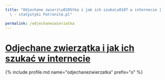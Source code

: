 ```yaml
---
title: "Odjechane zwierz\u0105tka i jak ich szuka\u0107 w internecie | Patromierz\
  \ - statystyki Patronite.pl"

permalink: /odjechanezwierzatka
---
```


# [Odjechane zwierzątka i jak ich szukać w internecie](https://patronite.pl/odjechanezwierzatka)

{% include profile.md name="odjechanezwierzatka" prefix="o" %}
